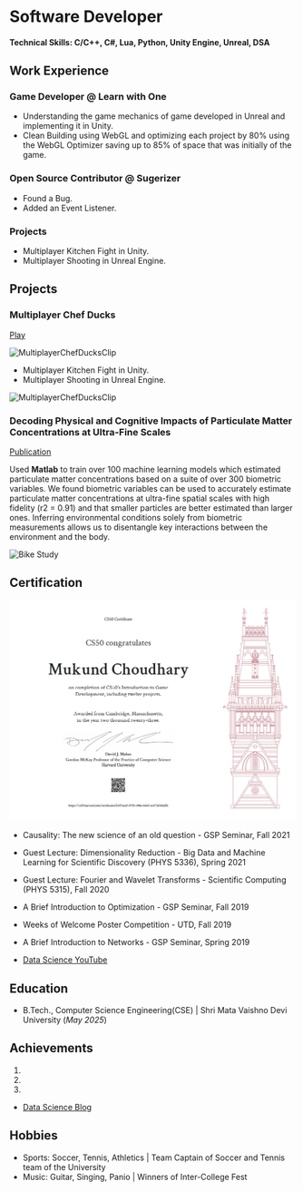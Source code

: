 # Software Developer

#### Technical Skills: C/C++, C#, Lua, Python, Unity Engine, Unreal, DSA

## Work Experience
### Game Developer @ Learn with One
- Understanding the game mechanics of game developed in Unreal and implementing it in Unity.
- Clean Building using WebGL and optimizing each project by 80% using the WebGL Optimizer saving up to 85% of space that was initially of the game.

### Open Source Contributor @ Sugerizer
- Found a Bug.
- Added an Event Listener.

### Projects
- Multiplayer Kitchen Fight in Unity.
- Multiplayer Shooting in Unreal Engine.


## Projects
### Multiplayer Chef Ducks
[Play](https://play.unity.com/en/games/271199c8-eeaf-491e-86d4-38b77e76bcc1/multiplayerchefducks)

![MultiplayerChefDucksClip](/assets/img/gameplay1.gif)

- Multiplayer Kitchen Fight in Unity.
- Multiplayer Shooting in Unreal Engine.

![MultiplayerChefDucksClip](/assets/img/gameplay2.gif)

### Decoding Physical and Cognitive Impacts of Particulate Matter Concentrations at Ultra-Fine Scales
[Publication](https://www.mdpi.com/1424-8220/22/11/4240)

Used **Matlab** to train over 100 machine learning models which estimated particulate matter concentrations based on a suite of over 300 biometric variables. We found biometric variables can be used to accurately estimate particulate matter concentrations at ultra-fine spatial scales with high fidelity (r2 = 0.91) and that smaller particles are better estimated than larger ones. Inferring environmental conditions solely from biometric measurements allows us to disentangle key interactions between the environment and the body.

![Bike Study](/assets/img/bike_study.jpeg)

## Certification
![Harvard Certificate](/assets/img/CS50G.jpg)

- Causality: The new science of an old question - GSP Seminar, Fall 2021
- Guest Lecture: Dimensionality Reduction - Big Data and Machine Learning for Scientific Discovery (PHYS 5336), Spring 2021
- Guest Lecture: Fourier and Wavelet Transforms - Scientific Computing (PHYS 5315), Fall 2020
- A Brief Introduction to Optimization - GSP Seminar, Fall 2019
- Weeks of Welcome Poster Competition - UTD, Fall 2019
- A Brief Introduction to Networks - GSP Seminar, Spring 2019

- [Data Science YouTube](https://www.youtube.com/channel/UCa9gErQ9AE5jT2DZLjXBIdA)

## Education			        		
- B.Tech., Computer Science Engineering(CSE) | Shri Mata Vaishno Devi University (_May 2025_)

## Achievements
1. 
2. 
3. 

- [Data Science Blog](https://medium.com/@shawhin)

## Hobbies			        		
- Sports: Soccer, Tennis, Athletics | Team Captain of Soccer and Tennis team of the University
- Music: Guitar, Singing, Panio | Winners of Inter-College Fest
